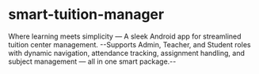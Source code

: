 # smart-tuition-manager
Where learning meets simplicity
 — A sleek Android app for streamlined tuition center management.
--Supports Admin, Teacher, and Student roles with dynamic navigation, attendance tracking, assignment handling, and subject management — all in one smart package.--
